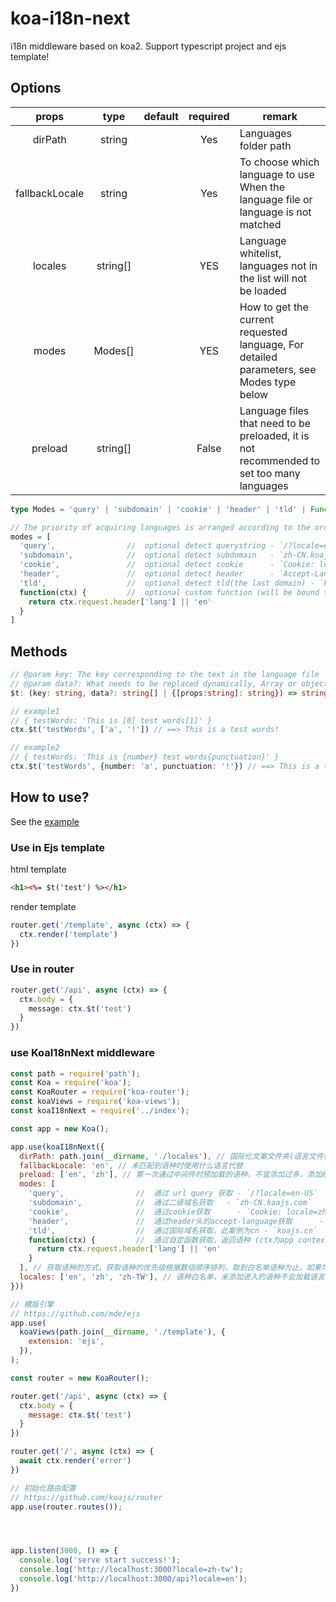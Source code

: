 # koa-i18n-next
i18n middleware based on koa2. Support typescript project and ejs template!

## Options

|     props     |      type       | default | required | remark                        |
| :-----------: | :-------------: | :-----: | :------: | ----------------------------- |
|    dirPath    |     string      |         |    Yes   | Languages folder path         |
|fallbackLocale |     string      |         |    Yes   | To choose which language to use When the language file or language is not matched |
|    locales    |    string[]     |         |    YES   | Language whitelist, languages not in the list will not be loaded |
|     modes     |     Modes[]     |         |    YES   | How to get the current requested language, For detailed parameters, see Modes type below |
|    preload    |    string[]     |         |   False  | Language files that need to be preloaded, it is not recommended to set too many languages |

```ts
type Modes = 'query' | 'subdomain' | 'cookie' | 'header' | 'tld' | Function;

// The priority of acquiring languages is arranged according to the order of the array. If none of them are acquired, the language set by fallbackLocale will be used.
modes = [
  'query',                //  optional detect querystring - `/?locale=en-US`
  'subdomain',            //  optional detect subdomain   - `zh-CN.koajs.com`
  'cookie',               //  optional detect cookie      - `Cookie: locale=zh-TW`
  'header',               //  optional detect header      - `Accept-Language: zh-CN,zh;q=0.5`
  'tld',                  //  optional detect tld(the last domain) - `koajs.cn`
  function(ctx) {         //  optional custom function (will be bound to the koa context)
    return ctx.request.header['lang'] || 'en'
  }
]
```

## Methods

```ts
// @param key: The key corresponding to the text in the language file
// @param data?: What needs to be replaced dynamically, Array or object can be passed in
$t: (key: string, data?: string[] | {[props:string]: string}) => string;

// example1
// { testWords: 'This is [0] test words[1]' }
ctx.$t('testWords', ['a', '!']) // ==> This is a test words!

// example2
// { testWords: 'This is {number} test words{punctuation}' }
ctx.$t('testWords', {number: 'a', punctuation: '!'}) // ==> This is a test words!
```


## How to use?

See the [example](./example)

### Use in Ejs template
html template
```html
<h1><%= $t('test') %></h1>  
```
render template
```ts
router.get('/template', async (ctx) => {
  ctx.render('template')
})
```

### Use in router
```ts
router.get('/api', async (ctx) => {
  ctx.body = {
    message: ctx.$t('test')
  }
})
```

### use KoaI18nNext middleware
```js
const path = require('path');
const Koa = require('koa');
const KoaRouter = require('koa-router');
const koaViews = require('koa-views');
const koaI18nNext = require('../index');

const app = new Koa();

app.use(koaI18nNext({
  dirPath: path.join(__dirname, './locales'), // 国际化文案文件夹(语言文件仅支持json格式)
  fallbackLocale: 'en', // 未匹配到语种时使用什么语言代替
  preload: ['en', 'zh'], // 第一次通过中间件时预加载的语种，不宜添加过多，添加经常使用的语种即可
  modes: [
    'query',                //  通过 url query 获取 - `/?locale=en-US`
    'subdomain',            //  通过二级域名获取   - `zh-CN.koajs.com`
    'cookie',               //  通过cookie获取      - `Cookie: locale=zh-TW`
    'header',               //  通过header头的accept-language获取      - `Accept-Language: zh-CN,zh;q=0.5`
    'tld',                  //  通过国际域名获取，此案例为cn - `koajs.cn`
    function(ctx) {         //  通过自定函数获取，返回语种 (ctx为app context)
      return ctx.request.header['lang'] || 'en'
    }
  ], // 获取语种的方式，获取语种的优先级根据数组顺序排列，取到白名单语种为止，如果均没有获取到，则使用fallbackLocale设置的语种
  locales: ['en', 'zh', 'zh-TW'], // 语种白名单，未添加进入的语种不会加载语言文件，不会返回对应的文案
}))

// 模版引擎
// https://github.com/mde/ejs
app.use(
  koaViews(path.join(__dirname, './template'), {
    extension: 'ejs',
  }),
);

const router = new KoaRouter();

router.get('/api', async (ctx) => {
  ctx.body = {
    message: ctx.$t('test')
  }
})

router.get('/', async (ctx) => {
  await ctx.render('error')
})

// 初始化路由配置
// https://github.com/koajs/router
app.use(router.routes());




app.listen(3000, () => {
  console.log('serve start success!');
  console.log('http://localhost:3000?locale=zh-tw');
  console.log('http://localhost:3000/api?locale=en');
})
```
